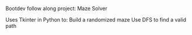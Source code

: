 Bootdev follow along project: Maze Solver

Uses Tkinter in Python to:
Build a randomized maze
Use DFS to find a valid path
